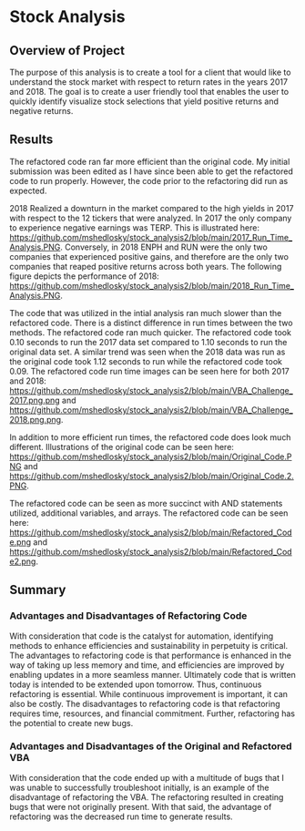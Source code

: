 # Stock Analysis
## Overview of Project
The purpose of this analysis is to create a tool for a client that would like to understand the stock market with respect to return rates in the years 2017 and 2018. The goal is to create a user friendly tool that enables the user to quickly identify visualize stock selections that yield positive returns and negative returns.

## Results
The refactored code ran far more efficient than the original code. My initial submission was been edited as I have since been able to get the refactored code to run properly. However, the code prior to the refactoring did run as expected.

2018 Realized a downturn in the market compared to the high yields in 2017 with respect to the 12 tickers that were analyzed. In 2017 the only company to experience negative earnings was TERP. This is illustrated here: https://github.com/mshedlosky/stock_analysis2/blob/main/2017_Run_Time_Analysis.PNG. Conversely, in 2018 ENPH and RUN were the only two companies that experienced positive gains, and therefore are the only two companies that reaped positive returns across both years. The following figure depicts the performance of 2018: https://github.com/mshedlosky/stock_analysis2/blob/main/2018_Run_Time_Analysis.PNG.

The code that was utilized in the intial analysis ran much slower than the refactored code. There is a distinct difference in run times between the two methods. The refactored code ran much quicker. The refactored code took 0.10 seconds to run the 2017 data set compared to 1.10 seconds to run the original data set. A similar trend was seen when the 2018 data was run as the original code took 1.12 seconds to run while the refactored code took 0.09. The refactored code run time images can be seen here for both 2017 and 2018: https://github.com/mshedlosky/stock_analysis2/blob/main/VBA_Challenge_2017.png.png and https://github.com/mshedlosky/stock_analysis2/blob/main/VBA_Challenge_2018.png.png.

In addition to more efficient run times, the refactored code does look much different. Illustrations of the original code can be seen here: https://github.com/mshedlosky/stock_analysis2/blob/main/Original_Code.PNG and https://github.com/mshedlosky/stock_analysis2/blob/main/Original_Code.2.PNG.

The refactored code can be seen as more succinct with AND statements utilized, additional variables, and arrays. The refactored code can be seen here: https://github.com/mshedlosky/stock_analysis2/blob/main/Refactored_Code.png and https://github.com/mshedlosky/stock_analysis2/blob/main/Refactored_Code2.png. 

## Summary

### Advantages and Disadvantages of Refactoring Code
With consideration that code is the catalyst for automation, identifying methods to enhance efficiencies and sustainability in perpetuity is critical. The advantages to refactoring code is that performance is enhanced in the way of taking up less memory and time, and efficiencies are improved by enabling updates in a more seamless manner. Ultimately code that is written today is intended to be extended upon tomorrow. Thus, continuous refactoring is essential. While continuous improvement is important, it can also be costly. The disadvantages to refactoring code is that refactoring requires time, resources, and financial commitment. Further, refactoring has the potential to create new bugs.
### Advantages and Disadvantages of the Original and Refactored VBA
With consideration that the code ended up with a multitude of bugs that I was unable to successfully troubleshoot initially, is an example of the disadvantage of refactoring the VBA. The refactoring resulted in creating bugs that were not originally present. With that said, the advantage of refactoring was the decreased run time to generate results. 



